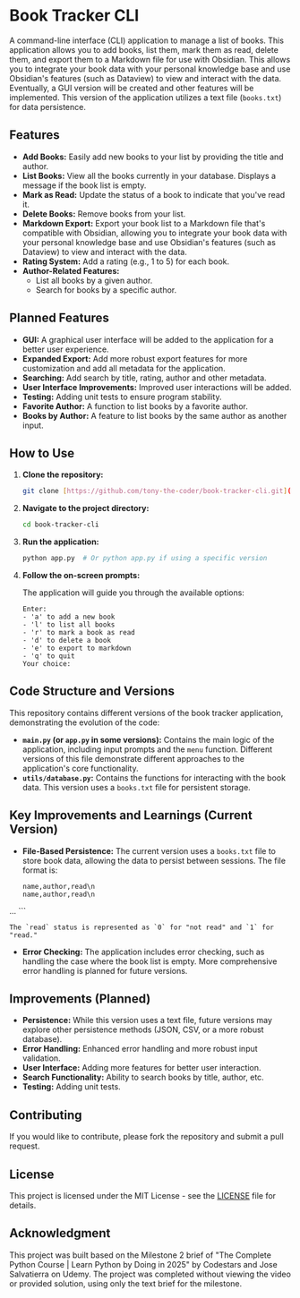 # Book Tracker CLI

A command-line interface (CLI) application to manage a list of books. This application allows you to add books, list them, mark them as read, delete them, and export them to a Markdown file for use with Obsidian. This allows you to integrate your book data with your personal knowledge base and use Obsidian's features (such as Dataview) to view and interact with the data. Eventually, a GUI version will be created and other features will be implemented.  This version of the application utilizes a text file (`books.txt`) for data persistence.

## Features

*   **Add Books:** Easily add new books to your list by providing the title and author.
*   **List Books:** View all the books currently in your database.  Displays a message if the book list is empty.
*   **Mark as Read:** Update the status of a book to indicate that you've read it.
*   **Delete Books:** Remove books from your list.
*   **Markdown Export:** Export your book list to a Markdown file that's compatible with Obsidian, allowing you to integrate your book data with your personal knowledge base and use Obsidian's features (such as Dataview) to view and interact with the data.
*   **Rating System:** Add a rating (e.g., 1 to 5) for each book.
*   **Author-Related Features:**
    *   List all books by a given author.
    *   Search for books by a specific author.

## Planned Features

*   **GUI:** A graphical user interface will be added to the application for a better user experience.
*   **Expanded Export:** Add more robust export features for more customization and add all metadata for the application.
*   **Searching:** Add search by title, rating, author and other metadata.
*   **User Interface Improvements:** Improved user interactions will be added.
*   **Testing:** Adding unit tests to ensure program stability.
*   **Favorite Author:** A function to list books by a favorite author.
*   **Books by Author:** A feature to list books by the same author as another input.

## How to Use

1.  **Clone the repository:**

    ```bash
    git clone [https://github.com/tony-the-coder/book-tracker-cli.git](https://github.com/tony-the-coder/book-tracker-cli.git)
    ```

2.  **Navigate to the project directory:**

    ```bash
    cd book-tracker-cli
    ```

3.  **Run the application:**

    ```bash
    python app.py  # Or python app.py if using a specific version
    ```

4.  **Follow the on-screen prompts:**

    The application will guide you through the available options:

    ```
    Enter:
    - 'a' to add a new book
    - 'l' to list all books
    - 'r' to mark a book as read
    - 'd' to delete a book
    - 'e' to export to markdown
    - 'q' to quit
    Your choice:
    ```

## Code Structure and Versions

This repository contains different versions of the book tracker application, demonstrating the evolution of the code:

*   **`main.py` (or `app.py` in some versions):** Contains the main logic of the application, including input prompts and the `menu` function.  Different versions of this file demonstrate different approaches to the application's core functionality.
*   **`utils/database.py`:** Contains the functions for interacting with the book data. This version uses a `books.txt` file for persistent storage.

##  Key Improvements and Learnings (Current Version)

*   **File-Based Persistence:** The current version uses a `books.txt` file to store book data, allowing the data to persist between sessions. The file format is:

    ```
    name,author,read\n
    name,author,read\n
  ...
    ```

    The `read` status is represented as `0` for "not read" and `1` for "read."

*   **Error Checking:** The application includes error checking, such as handling the case where the book list is empty.  More comprehensive error handling is planned for future versions.

## Improvements (Planned)

*   **Persistence:**  While this version uses a text file, future versions may explore other persistence methods (JSON, CSV, or a more robust database).
*   **Error Handling:** Enhanced error handling and more robust input validation.
*   **User Interface:** Adding more features for better user interaction.
*   **Search Functionality:** Ability to search books by title, author, etc.
*   **Testing:** Adding unit tests.

## Contributing

If you would like to contribute, please fork the repository and submit a pull request.

## License

This project is licensed under the MIT License - see the [LICENSE](LICENSE) file for details.

## Acknowledgment

This project was built based on the Milestone 2 brief of "The Complete Python Course | Learn Python by Doing in 2025" by Codestars and Jose Salvatierra on Udemy. The project was completed without viewing the video or provided solution, using only the text brief for the milestone.